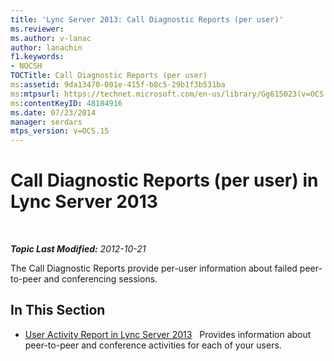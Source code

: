 ```yaml
---
title: 'Lync Server 2013: Call Diagnostic Reports (per user)'
ms.reviewer: 
ms.author: v-lanac
author: lanachin
f1.keywords:
- NOCSH
TOCTitle: Call Diagnostic Reports (per user)
ms:assetid: 9da13470-001e-415f-b8c5-29b1f3b531ba
ms:mtpsurl: https://technet.microsoft.com/en-us/library/Gg615023(v=OCS.15)
ms:contentKeyID: 48184916
ms.date: 07/23/2014
manager: serdars
mtps_version: v=OCS.15
---
```


# Call Diagnostic Reports (per user) in Lync Server 2013

<div data-xmlns="http://www.w3.org/1999/xhtml">

<div class="topic" data-xmlns="http://www.w3.org/1999/xhtml" data-msxsl="urn:schemas-microsoft-com:xslt" data-cs="https://msdn.microsoft.com/">

<div data-asp="https://msdn2.microsoft.com/asp">



</div>

<div id="mainSection">

<div id="mainBody">

<span> </span>

_**Topic Last Modified:** 2012-10-21_

The Call Diagnostic Reports provide per-user information about failed peer-to-peer and conferencing sessions.

<div>

## In This Section

  - [User Activity Report in Lync Server 2013](lync-server-2013-user-activity-report.md)   Provides information about peer-to-peer and conference activities for each of your users.

</div>

</div>

<span> </span>

</div>

</div>

</div>


